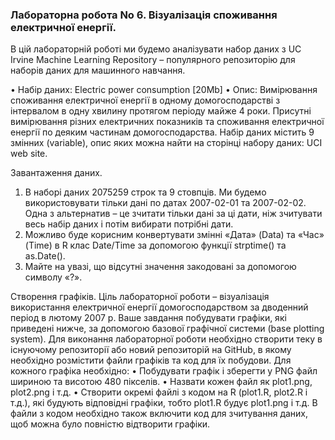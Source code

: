 ### Лабораторна робота No 6. Візуалізація споживання електричної енергії.

В цій лабораторній роботі ми будемо аналізувати набор даних з UC Irvine
Machine Learning Repository – популярного репозиторію для наборів даних для
машинного навчання.

• Набір даних: Electric power consumption [20Mb]
• Опис: Вимірювання споживання електричної енергії в одному
домогосподарстві з інтервалом в одну хвилину протягом періоду майже 4
роки. Присутні вимірювання різних електричних показників та споживання
електричної енергії по деяким частинам домогосподарства.
Набір даних містить 9 змінних (variable), опис яких можна найти на сторінці
набору даних: UCI web site.

Завантаження даних.

1. В наборі даних 2075259 строк та 9 стовпців. Ми будемо використовувати
тільки дані по датах 2007-02-01 та 2007-02-02. Одна з альтернатив – це
зчитати тільки дані за ці дати, ніж зчитувати весь набір даних і потім
вибирати потрібні дати.
2. Можливо буде корисним конвертувати змінні «Дата» (Data) та «Час» (Time)
в R клас Date/Time за допомогою функції strptime() та as.Date().
3. Майте на увазі, що відсутні значення закодовані за допомогою символу
«?».

Створення графіків.
Ціль лабораторної роботи – візуалізація використання електричної енергії
домогосподарством за дводенний період в лютому 2007 р. Ваше завдання
побудувати графіки, які приведені нижче, за допомогою базової графічної
системи (base plotting system).
Для виконання лабораторної роботи необхідно створити теку в існуючому
репозиторії або новий репозиторій на GitHub, в якому необхідно розмістити
файли графіків та код для їх побудови.
Для кожного графіка необхідно:
• Побудувати графік і зберегти у PNG файл шириною та висотою 480 пікселів.
• Назвати кожен файл як plot1.png, plot2.png і т.д.
• Створити окремі файлі з кодом на R (plot1.R, plot2.R і т.д.), які будують
відповідні графіки, тобто plot1.R будує plot1.png і т.д. В файли з кодом
необхідно також включити код для зчитування даних, щоб можна було
повністю відтворити графіки.
